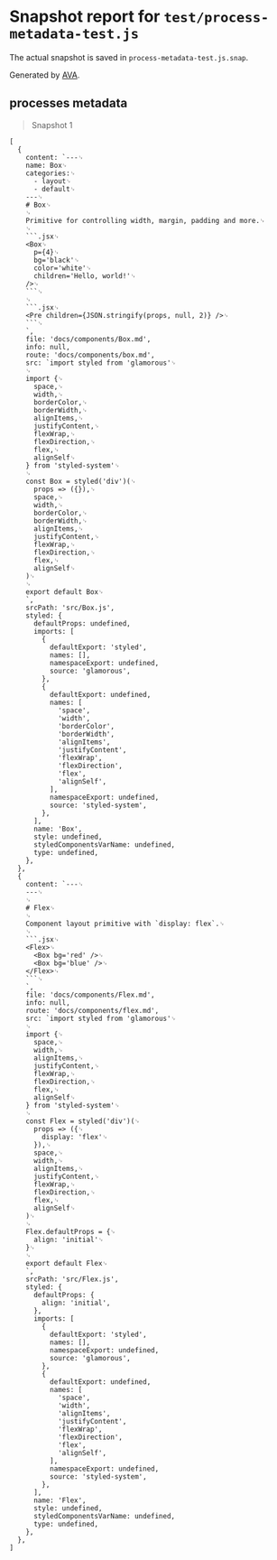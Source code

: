 # Snapshot report for `test/process-metadata-test.js`

The actual snapshot is saved in `process-metadata-test.js.snap`.

Generated by [AVA](https://ava.li).

## processes metadata

> Snapshot 1

    [
      {
        content: `---␊
        name: Box␊
        categories:␊
          - layout␊
          - default␊
        ---␊
        # Box␊
        ␊
        Primitive for controlling width, margin, padding and more.␊
        ␊
        ```.jsx␊
        <Box␊
          p={4}␊
          bg='black'␊
          color='white'␊
          children='Hello, world!'␊
        />␊
        ```␊
        ␊
        ```.jsx␊
        <Pre children={JSON.stringify(props, null, 2)} />␊
        ```␊
        `,
        file: 'docs/components/Box.md',
        info: null,
        route: 'docs/components/box.md',
        src: `import styled from 'glamorous'␊
        ␊
        import {␊
          space,␊
          width,␊
          borderColor,␊
          borderWidth,␊
          alignItems,␊
          justifyContent,␊
          flexWrap,␊
          flexDirection,␊
          flex,␊
          alignSelf␊
        } from 'styled-system'␊
        ␊
        const Box = styled('div')(␊
          props => ({}),␊
          space,␊
          width,␊
          borderColor,␊
          borderWidth,␊
          alignItems,␊
          justifyContent,␊
          flexWrap,␊
          flexDirection,␊
          flex,␊
          alignSelf␊
        )␊
        ␊
        export default Box␊
        `,
        srcPath: 'src/Box.js',
        styled: {
          defaultProps: undefined,
          imports: [
            {
              defaultExport: 'styled',
              names: [],
              namespaceExport: undefined,
              source: 'glamorous',
            },
            {
              defaultExport: undefined,
              names: [
                'space',
                'width',
                'borderColor',
                'borderWidth',
                'alignItems',
                'justifyContent',
                'flexWrap',
                'flexDirection',
                'flex',
                'alignSelf',
              ],
              namespaceExport: undefined,
              source: 'styled-system',
            },
          ],
          name: 'Box',
          style: undefined,
          styledComponentsVarName: undefined,
          type: undefined,
        },
      },
      {
        content: `---␊
        ---␊
        ␊
        # Flex␊
        ␊
        Component layout primitive with `display: flex`.␊
        ␊
        ```.jsx␊
        <Flex>␊
          <Box bg='red' />␊
          <Box bg='blue' />␊
        </Flex>␊
        ```␊
        `,
        file: 'docs/components/Flex.md',
        info: null,
        route: 'docs/components/flex.md',
        src: `import styled from 'glamorous'␊
        ␊
        import {␊
          space,␊
          width,␊
          alignItems,␊
          justifyContent,␊
          flexWrap,␊
          flexDirection,␊
          flex,␊
          alignSelf␊
        } from 'styled-system'␊
        ␊
        const Flex = styled('div')(␊
          props => ({␊
            display: 'flex'␊
          }),␊
          space,␊
          width,␊
          alignItems,␊
          justifyContent,␊
          flexWrap,␊
          flexDirection,␊
          flex,␊
          alignSelf␊
        )␊
        ␊
        Flex.defaultProps = {␊
          align: 'initial'␊
        }␊
        ␊
        export default Flex␊
        `,
        srcPath: 'src/Flex.js',
        styled: {
          defaultProps: {
            align: 'initial',
          },
          imports: [
            {
              defaultExport: 'styled',
              names: [],
              namespaceExport: undefined,
              source: 'glamorous',
            },
            {
              defaultExport: undefined,
              names: [
                'space',
                'width',
                'alignItems',
                'justifyContent',
                'flexWrap',
                'flexDirection',
                'flex',
                'alignSelf',
              ],
              namespaceExport: undefined,
              source: 'styled-system',
            },
          ],
          name: 'Flex',
          style: undefined,
          styledComponentsVarName: undefined,
          type: undefined,
        },
      },
    ]
